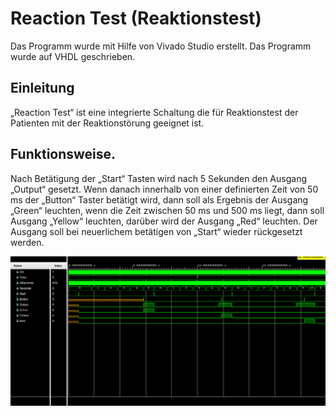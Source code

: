 # Reaction Test (Reaktionstest)
Das Programm wurde mit Hilfe von Vivado Studio erstellt. Das Programm wurde auf VHDL geschrieben.
## Einleitung
„Reaction Test“ ist eine integrierte Schaltung die für Reaktionstest der Patienten mit der Reaktionstörung geeignet ist.
## Funktionsweise.
Nach Betätigung der „Start“ Tasten wird nach 5 Sekunden den
Ausgang „Output“ gesetzt. Wenn danach innerhalb von einer definierten Zeit von
50 ms der „Button“ Taster betätigt wird, dann soll als Ergebnis der
Ausgang „Green“ leuchten, wenn die Zeit zwischen 50 ms und 500 ms
liegt, dann soll Ausgang „Yellow“ leuchten, darüber wird der Ausgang „Red“ leuchten.
Der Ausgang soll bei neuerlichem betätigen von „Start“ wieder rückgesetzt werden.

![Simulationsergebnis](https://github.com/ComandanteChi/ReactionTest/blob/main/Simulation_20sec_1kHz.PNG)

